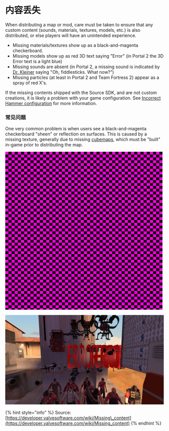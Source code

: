 # 内容丢失

When distributing a map or mod, care must be taken to ensure that any custom content \(sounds, materials, textures, models, etc.\) is also distributed, or else players will have an unintended experience.

* Missing materials/textures show up as a black-and-magenta checkerboard.
* Missing models show up as red 3D text saying "Error" \(in Portal 2 the 3D Error text is a light blue\)
* Missing sounds are absent \(in Portal 2, a missing sound is indicated by [Dr. Kleiner](https://developer.valvesoftware.com/wiki/Dr._Isaac_Kleiner) saying "Oh, fiddlesticks. What now?"\)
* Missing particles \(at least in Portal 2 and Team Fortress 2\) appear as a spray of red X's.

If the missing contents shipped with the Source SDK, and are not custom creations, it is likely a problem with your game configuration. See [Incorrect Hammer configuration](https://developer.valvesoftware.com/wiki/Incorrect_Hammer_configuration) for more information.

### 常见问题

One very common problem is when users see a black-and-magenta checkerboard "sheen" or reflection on surfaces. This is caused by a missing texture, generally due to missing [cubemaps](https://developer.valvesoftware.com/wiki/Cubemaps), which must be "built" in-game prior to distributing the map.



![An example of a missing textures checkerboard.](../../.gitbook/assets/missing_textures_example.png)

![Red &quot;Errors&quot; appear behind the camera on the Team Fortress 2 map &quot;background01.bsp&quot;.](../../.gitbook/assets/error_model_example_on_background01.jpg)

{% hint style="info" %}
Source: [https://developer.valvesoftware.com/wiki/Missing\_content](https://developer.valvesoftware.com/wiki/Missing_content)
{% endhint %}

